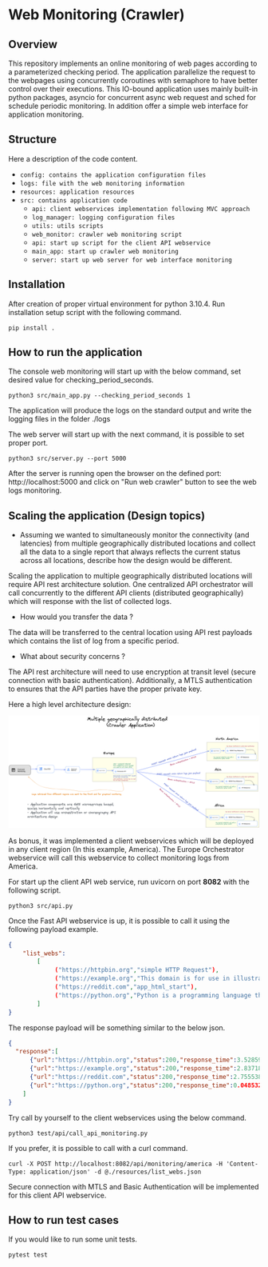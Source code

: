 # Web Monitoring (Crawler)

## Overview
This repository implements an online monitoring of web pages according to a parameterized checking period. 
The application parallelize the request to the webpages using concurrently coroutines with semaphore to have better control over their executions. 
This IO-bound application uses mainly built-in python packages, asyncio for concurrent async web request and sched for schedule periodic monitoring.
In addition offer a simple web interface for application monitoring.

## Structure

Here a description of the code content.

- `config: contains the application configuration files`
- `logs: file with the web monitoring information`
- `resources: application resources`
- `src: contains application code`
  - `api: client webservices implementation following MVC approach`
  - `log_manager: logging configuration files`
  - `utils: utils scripts`
  - `web_monitor: crawler web monitoring script`
  - `api: start up script for the client API webservice `
  - `main_app: start up crawler web monitoring`
  - `server: start up web server for web interface monitoring`


## Installation

After creation of proper virtual environment for python 3.10.4.
Run installation setup script with the following command.

```console
pip install .
```

## How to run the application

The console web monitoring will start up with the below command, set desired value for checking_period_seconds. 
```console
python3 src/main_app.py --checking_period_seconds 1
```
The application will produce the logs on the standard output and write the logging files in the folder ./logs


The web server will start up with the next command, it is possible to set proper port. 

```console
python3 src/server.py --port 5000
```
After the server is running open the browser on the defined port: http://localhost:5000 and click on "Run web crawler" button to see the web logs monitoring.


## Scaling the application (Design topics)

- Assuming we wanted to simultaneously monitor the connectivity (and latencies) from 
multiple geographically distributed locations and collect all the data to a single 
report that always reflects the current status across all locations, describe how 
the design would be different. 

Scaling the application to multiple geographically distributed locations will require API rest architecture solution. 
One centralized API orchestrator will call concurrently to the different API clients (distributed geographically) which will response with the list of collected logs.

- How would you transfer the data ?

The data will be transferred to the central location using API rest payloads which contains the list of log from a specific period.

- What about security concerns ?

The API rest architecture will need to use encryption at transit level (secure connection with basic authentication). 
Additionally, a MTLS authentication to ensures that the API parties have the proper private key.


Here a high level architecture design:

![img.png](resources/crawler-architecture.png)

As bonus, it was implemented a client webservices which will be deployed in any client region (In this example, America).
The Europe Orchestrator webservice will call this webservice to collect monitoring logs from America.

For start up the client API web service, run uvicorn on port **8082** with the following script.

```console
python3 src/api.py 
```

Once the Fast API webservice is up, it is possible to call it using the following payload example.

```json
{
    "list_webs":
        [
             ("https://httpbin.org","simple HTTP Request"),
             ("https://example.org","This domain is for use in illustrative examples in documents."),
             ("https://reddit.com","app_html_start"),
             ("https://python.org","Python is a programming language that lets you work quickly")
        ]
}
```
The response payload will be something similar to the below json.

```json
{ 
  "response":[
      {"url":"https://httpbin.org","status":200,"response_time":3.528594970703125e-05,"content_verification":"CORRECT_CONTENT"},
      {"url":"https://example.org","status":200,"response_time":2.8371810913085938e-05,"content_verification":"CORRECT_CONTENT"},
      {"url":"https://reddit.com","status":200,"response_time":2.7555389404296875,"content_verification":"CORRECT_CONTENT"},
      {"url":"https://python.org","status":200,"response_time":0.048532962799072266,"content_verification":"CORRECT_CONTENT"}
    ]
}
```

Try call by yourself to the client webservices using the below command.

```console
python3 test/api/call_api_monitoring.py
```

If you prefer, it is possible to call with a curl command.

```console
curl -X POST http://localhost:8082/api/monitoring/america -H 'Content-Type: application/json' -d @./resources/list_webs.json
```

Secure connection with MTLS and Basic Authentication will be implemented for this client API webservice.

## How to run test cases

If you would like to run some unit tests.

```console
pytest test
```
